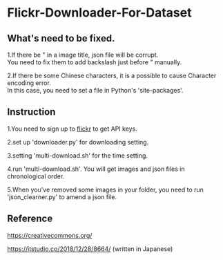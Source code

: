 # Flickr-Downloader-For-Dataset

## What's need to be fixed.

1.If there be " in a image title, json file will be corrupt.  
You need to fix them to add backslash just before " manually.  

2.If there be some Chinese characters, it is a possible to cause Character encoding error.  
In this case, you need to set a file in Python's 'site-packages'.  

## Instruction

1.You need to sign up to [flickr](https://www.flickr.com/) to get API keys.  

2.set up 'downloader.py' for downloading setting.  

3.setting 'multi-download.sh' for the time setting.  

4.run 'multi-download.sh'. You will get images and json files in chronological order.  

5.When you've removed some images in your folder, you need to run 'json_clearner.py' to amend a json file.  

## Reference
https://creativecommons.org/

https://itstudio.co/2018/12/28/8664/
(written in Japanese)
